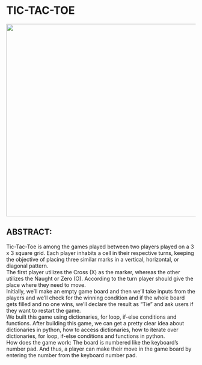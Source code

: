 <!DOCTYPE html>
<html>
<body>
  <h1>TIC-TAC-TOE</h1>
  <img src="https://apklade.com/wp-content/uploads/2020/05/Tic-Tac-Toe-Glow-MOD-Unlimited-Money-7.7-023911.png" width="512" height="512"/>
  <p>
  <h2>ABSTRACT: </h2>

  Tic-Tac-Toe is among the games played between two players played on a 3 x 3 square grid. Each player inhabits a cell in their respective turns, keeping the objective of placing three similar marks in a vertical, horizontal, or diagonal pattern.<br>The first player utilizes the Cross (X) as the marker, whereas the other utilizes the Naught or Zero (O). According to the turn player should give the place where they need to move.<br>
Initially, we’ll make an empty game board and then we’ll take inputs from the players and we’ll check for the winning condition and if the whole board gets filled and no one wins, we’ll declare the result as “Tie” and ask users if they want to restart the game.<br>
We built this game using dictionaries, for loop, if-else conditions and functions. After building this game, we can get a pretty clear idea about dictionaries in python, how to access dictionaries, how to iterate over dictionaries, for loop, if-else conditions and functions in python.<br>
How does the game work: The board is numbered like the keyboard’s number pad. And thus, a player can make their move in the game board by entering the number from the keyboard number pad.
  </p>
</body>
</html>

















